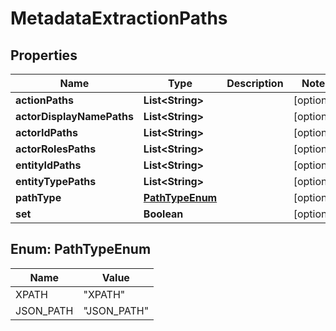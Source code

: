 
# MetadataExtractionPaths

## Properties
Name | Type | Description | Notes
------------ | ------------- | ------------- | -------------
**actionPaths** | **List&lt;String&gt;** |  |  [optional]
**actorDisplayNamePaths** | **List&lt;String&gt;** |  |  [optional]
**actorIdPaths** | **List&lt;String&gt;** |  |  [optional]
**actorRolesPaths** | **List&lt;String&gt;** |  |  [optional]
**entityIdPaths** | **List&lt;String&gt;** |  |  [optional]
**entityTypePaths** | **List&lt;String&gt;** |  |  [optional]
**pathType** | [**PathTypeEnum**](#PathTypeEnum) |  |  [optional]
**set** | **Boolean** |  |  [optional]


<a name="PathTypeEnum"></a>
## Enum: PathTypeEnum
Name | Value
---- | -----
XPATH | &quot;XPATH&quot;
JSON_PATH | &quot;JSON_PATH&quot;



